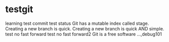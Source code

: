 # testgit
learning
test commit
test status
Git has a mutable index called stage.
Creating a new branch is quick.
Creating a new branch is quick AND simple.
test no fast forward
test no fast forward2
Git is a free software ...,debug101